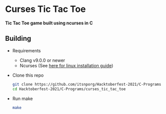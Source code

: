 # Curses Tic Tac Toe
**Tic Tac Toe game built using ncurses in C**

## Building
- Requirements
  - Clang v9.0.0 or newer
  - Ncurses (See [here for linux installation guide](https://www.osetc.com/en/how-to-install-ncurse-library-in-ubuntu-debian-centos-fedora-linux.html))

- Clone this repo
  ```bash
  git clone https://github.com/itsnporg/Hacktoberfest-2021/C-Programs/curses_tic_tac_toe
  cd Hacktoberfest-2021/C-Programs/curses_tic_tac_toe
  ```
- Run make
  ```bash
  make
  ```
